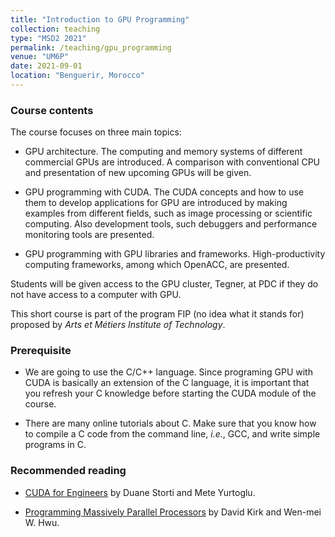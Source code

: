 ```yaml
---
title: "Introduction to GPU Programming"
collection: teaching
type: "MSD2 2021"
permalink: /teaching/gpu_programming
venue: "UM6P"
date: 2021-09-01
location: "Benguerir, Morocco"
---
```


### Course contents

The course focuses on three main topics:

-	GPU architecture. The computing and memory systems of different commercial GPUs are introduced. A comparison with conventional CPU and presentation of new upcoming GPUs will be given.

-	GPU programming with CUDA. The CUDA concepts and how to use them to develop applications for GPU are introduced by making examples from different fields, such as image processing or scientific computing. Also development tools, such debuggers and performance monitoring tools are presented.

-	GPU programming with GPU libraries and frameworks. High-productivity computing frameworks, among which OpenACC, are presented. 

Students will be given access to the GPU cluster, Tegner, at PDC if they do not have access to a computer with GPU.

This short course is part of the program FIP (no idea what it stands for) proposed by *Arts et Métiers Institute of Technology*.

### Prerequisite
 
-	We are going to use the C/C++ language. Since programing GPU with CUDA is basically an extension of the C language, it is important that you refresh your C knowledge before starting the CUDA module of the course.

-	There are many online tutorials about C. Make sure that you know how to compile a C code from the command line, _i.e._, GCC, and write simple programs in C.

### Recommended reading

-	[CUDA for Engineers](https://www.amazon.fr/CUDA-Engineers-Introduction-High-Performance-Computing/dp/013417741X) by Duane Storti and Mete Yurtoglu.

-	[Programming Massively Parallel Processors](https://www.sciencedirect.com/book/9780128119860/programming-massively-parallel-processors) by David Kirk and Wen-mei W. Hwu.


